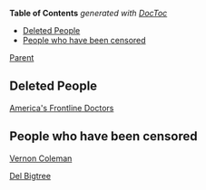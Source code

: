 <!-- START doctoc generated TOC please keep comment here to allow auto update -->
<!-- DON'T EDIT THIS SECTION, INSTEAD RE-RUN doctoc TO UPDATE -->
**Table of Contents**  *generated with [DocToc](https://github.com/thlorenz/doctoc)*

- [Deleted People](#deleted-people)
- [People who have been censored](#people-who-have-been-censored)

<!-- END doctoc generated TOC please keep comment here to allow auto update -->

[Parent](#pages/blog/cv19/index)

## Deleted People

[America's Frontline Doctors](#pages/blog/cv19/frontline)

## People who have been censored

[Vernon Coleman](#pages/blog/cv19/vernon-coleman)


[Del Bigtree](https://www.facebook.com/HighWireTalk/)

